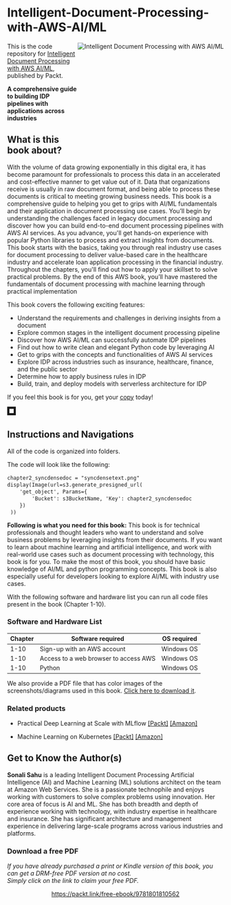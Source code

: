 # Intelligent-Document-Processing-with-AWS-AI/ML

<a href="https://www.packtpub.com/product/intelligent-document-processing-with-aws-aiml/9781801810562"><img src="https://static.packt-cdn.com/products/9781801810562/cover/smaller" alt="Intelligent Document Processing with AWS AI/ML" height="256px" align="right"></a>

This is the code repository for [Intelligent Document Processing with AWS AI/ML](https://www.packtpub.com/product/intelligent-document-processing-with-aws-aiml/9781801810562), published by Packt.

**A comprehensive guide to building IDP pipelines with applications across industries**

## What is this book about?
With the volume of data growing exponentially in this digital era, it has become paramount for professionals to process this data in an accelerated and cost-effective manner to get value out of it. Data that organizations receive is usually in raw document format, and being able to process these documents is critical to meeting growing business needs.
This book is a comprehensive guide to helping you get to grips with AI/ML fundamentals and their application in document processing use cases. You’ll begin by understanding the challenges faced in legacy document processing and discover how you can build end-to-end document processing pipelines with AWS AI services. As you advance, you'll get hands-on experience with popular Python libraries to process and extract insights from documents. This book starts with the basics, taking you through real industry use cases for document processing to deliver value-based care in the healthcare industry and accelerate loan application processing in the financial industry. Throughout the chapters, you'll find out how to apply your skillset to solve practical problems.
By the end of this AWS book, you’ll have mastered the fundamentals of document processing with machine learning through practical implementation

This book covers the following exciting features: 
* Understand the requirements and challenges in deriving insights from a document
* Explore common stages in the intelligent document processing pipeline
* Discover how AWS AI/ML can successfully automate IDP pipelines
* Find out how to write clean and elegant Python code by leveraging AI
* Get to grips with the concepts and functionalities of AWS AI services
* Explore IDP across industries such as insurance, healthcare, finance, and the public sector
* Determine how to apply business rules in IDP
* Build, train, and deploy models with serverless architecture for IDP

If you feel this book is for you, get your [copy](https://www.amazon.com/dp/1801810567) today!

<a href="https://www.packtpub.com/?utm_source=github&utm_medium=banner&utm_campaign=GitHubBanner"><img src="https://raw.githubusercontent.com/PacktPublishing/GitHub/master/GitHub.png" alt="https://www.packtpub.com/" border="5" /></a>

## Instructions and Navigations
All of the code is organized into folders.

The code will look like the following:
```
chapter2_syncdensedoc = "syncdensetext.png"
display(Image(url=s3.generate_presigned_url(
    'get_object', Params={
        'Bucket': s3BucketName, 'Key': chapter2_syncdensedoc
    })
 ))
```

**Following is what you need for this book:**
This book is for technical professionals and thought leaders who want to understand and solve business problems by leveraging insights from their documents. If you want to learn about machine learning and artificial intelligence, and work with real-world use cases such as document processing with technology, this book is for you. To make the most of this book, you should have basic knowledge of AI/ML and python programming concepts. This book is also especially useful for developers looking to explore AI/ML with industry use cases.	

With the following software and hardware list you can run all code files present in the book (Chapter 1-10).

### Software and Hardware List

| Chapter  | Software required                                                                    | OS required                        |
| -------- | -------------------------------------------------------------------------------------| -----------------------------------|
|  		1-10 | Sign-up with an AWS account   							                                            			  | Windows OS |
|     1-10 | Access to a web browser to access AWS                                  | Windows OS |
|1-10      |    Python                                                               | Windows OS |

We also provide a PDF file that has color images of the screenshots/diagrams used in this book. [Click here to download it](https://packt.link/2mHlD).


### Related products <Other books you may enjoy>
* Practical Deep Learning at Scale with MLflow [[Packt]](https://www.packtpub.com/product/practical-deep-learning-at-scale-with-mlflow/9781803241333) [[Amazon]](https://www.amazon.com/dp/1803241330)

* Machine Learning on Kubernetes [[Packt]](https://www.packtpub.com/product/machine-learning-on-kubernetes/9781803241807?_ga=2.221960350.76977997.1664775610-1347501151.1654864057) [[Amazon]](https://www.amazon.com/dp/1803241802)

## Get to Know the Author(s)
**Sonali Sahu** is a leading Intelligent Document Processing Artificial Intelligence (AI) and Machine Learning (ML) solutions architect on the team at Amazon Web Services. She is a passionate technophile and enjoys working with customers to solve complex problems using innovation. Her core area of focus is AI and ML. She has both breadth and depth of experience working with technology, with industry expertise in healthcare and insurance. She has significant architecture and management experience in delivering large-scale programs across various industries and platforms.

### Download a free PDF

 <i>If you have already purchased a print or Kindle version of this book, you can get a DRM-free PDF version at no cost.<br>Simply click on the link to claim your free PDF.</i>
<p align="center"> <a href="https://packt.link/free-ebook/9781801810562">https://packt.link/free-ebook/9781801810562 </a> </p>
